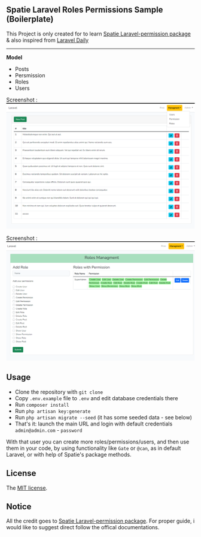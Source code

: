 ## Spatie Laravel Roles Permissions Sample (Boilerplate) 

This Project is only created for to learn [Spatie Laravel-permission package](https://github.com/spatie/laravel-permission) & also inspired from [Laravel Daily](https://laraveldaily.com)

- - - - -
**Model**
* Posts 
* Persmission
* Roles 
* Users 

Screenshot : 
![Roles Permissions screenshot](./laravel-roles-permission.png)

Screenshot :
![Roles Permissions screenshot](./laravel-roles-permission-2.png)


## Usage

- Clone the repository with `git clone`
- Copy `.env.example` file to `.env` and edit database credentials there
- Run `composer install`
- Run `php artisan key:generate`
- Run `php artisan migrate --seed` (it has some seeded data - see below)
- That's it: launch the main URL and login with default credentials `admin@admin.com` - `password`

With that user you can create more roles/permissions/users, and then use them in your code, by using functionality like `Gate` or `@can`, as in default Laravel, or with help of Spatie's package methods.

## License

The [MIT license](http://opensource.org/licenses/MIT).

## Notice
All the credit goes to [Spatie Laravel-permission package](https://github.com/spatie/laravel-permission). For proper guide, i would like to suggest direct follow the offical documentations.

